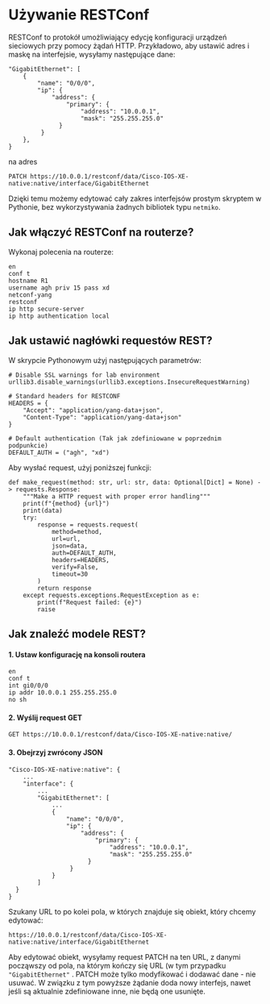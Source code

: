 # Używanie RESTConf

RESTConf to protokół umożliwiający edycję konfiguracji urządzeń sieciowych przy pomocy żądań HTTP. Przykładowo, aby
ustawić adres i maskę na interfejsie, wysyłamy następujące dane:

```
"GigabitEthernet": [
    {
        "name": "0/0/0",
        "ip": {
            "address": {
                "primary": {
                    "address": "10.0.0.1",
                    "mask": "255.255.255.0"
              }
         }
    },
}
```

na adres

```
PATCH https://10.0.0.1/restconf/data/Cisco-IOS-XE-native:native/interface/GigabitEthernet
```

Dzięki temu możemy edytować cały zakres interfejsów prostym skryptem w Pythonie, bez wykorzystywania żadnych bibliotek
typu `netmiko`.

## Jak włączyć RESTConf na routerze?

Wykonaj polecenia na routerze:

```
en
conf t
hostname R1
username agh priv 15 pass xd
netconf-yang
restconf
ip http secure-server
ip http authentication local
```

## Jak ustawić nagłówki requestów REST?

W skrypcie Pythonowym użyj następujących parametrów:

```
# Disable SSL warnings for lab environment  
urllib3.disable_warnings(urllib3.exceptions.InsecureRequestWarning)  
  
# Standard headers for RESTCONF  
HEADERS = {  
    "Accept": "application/yang-data+json",  
    "Content-Type": "application/yang-data+json"  
}  
  
# Default authentication (Tak jak zdefiniowane w poprzednim podpunkcie)
DEFAULT_AUTH = ("agh", "xd")
```

Aby wysłać request, użyj poniższej funkcji:

```
def make_request(method: str, url: str, data: Optional[Dict] = None) -> requests.Response:  
    """Make a HTTP request with proper error handling"""  
    print(f"{method} {url}")  
    print(data)
    try:  
        response = requests.request(
            method=method,  
            url=url,  
            json=data,
            auth=DEFAULT_AUTH,  
            headers=HEADERS,  
            verify=False,  
            timeout=30  
        )  
        return response  
    except requests.exceptions.RequestException as e:  
        print(f"Request failed: {e}")  
        raise
```

## Jak znaleźć modele REST?

#### 1. Ustaw konfigurację na konsoli routera

```
en
conf t
int gi0/0/0
ip addr 10.0.0.1 255.255.255.0
no sh
```

#### 2. Wyślij request GET

```
GET https://10.0.0.1/restconf/data/Cisco-IOS-XE-native:native/
```

#### 3. Obejrzyj zwrócony JSON

```
"Cisco-IOS-XE-native:native": {
	...
	"interface": {
		...
		"GigabitEthernet": [
			...
			{
				"name": "0/0/0",
				"ip": {
					"address": {
						"primary": {
							"address": "10.0.0.1",
							"mask": "255.255.255.0"
					  }
				 }
			}
		]
  }
}
```

Szukany URL to po kolei pola, w których znajduje się obiekt, który chcemy edytować:

```
https://10.0.0.1/restconf/data/Cisco-IOS-XE-native:native/interface/GigabitEthernet
```

Aby edytować obiekt, wysyłamy request PATCH na ten URL, z danymi począwszy od pola, na którym kończy się URL (w tym
przypadku `"GigabitEthernet"` . PATCH może tylko modyfikować i dodawać dane - nie usuwać. W związku z tym powyższe
żądanie doda nowy interfejs, nawet jeśli są aktualnie zdefiniowane inne, nie będą one usunięte.
